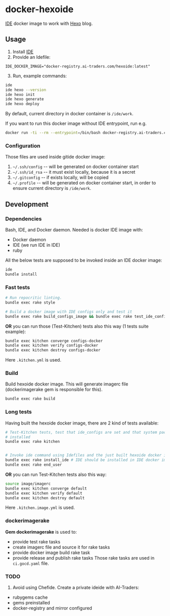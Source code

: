 # docker-hexoide

[IDE](https://github.com/ai-traders/ide) docker image to work with
 [Hexo](https://hexo.io/) blog.

## Usage
1. Install [IDE](https://github.com/ai-traders/ide)
2. Provide an Idefile:
```
IDE_DOCKER_IMAGE="docker-registry.ai-traders.com/hexoide:latest"
```
3. Run, example commands:
```bash
ide
ide hexo --version
ide hexo init
ide hexo generate
ide hexo deploy
```

By default, current directory in docker container is `/ide/work`.

If you want to run this docker image without IDE entrypoint, run e.g.
```bash
docker run -ti --rm --entrypoint=/bin/bash docker-registry.ai-traders.com/hexoide:latest -c "/bin/bash"
```

### Configuration
Those files are used inside gitide docker image:

1. `~/.ssh/config` -- will be generated on docker container start
2. `~/.ssh/id_rsa` -- it must exist locally, because it is a secret
2. `~/.gitconfig` -- if exists locally, will be copied
3. `~/.profile` -- will be generated on docker container start, in
   order to ensure current directory is `/ide/work`.

## Development

### Dependencies
Bash, IDE, and Docker daemon. Needed is docker IDE image with:
  * Docker daemon
  * IDE (we run IDE in IDE)
  * ruby

All the below tests are supposed to be invoked inside an IDE docker image:
```bash
ide
bundle install
```

### Fast tests
```bash
# Run repocritic linting.
bundle exec rake style

# Build a docker image with IDE configs only and test it
bundle exec rake build_configs_image && bundle exec rake test_ide_configs
```

**OR** you can run those (Test-Kitchen) tests also this way (1 tests suite example):
```bash
bundle exec kitchen converge configs-docker
bundle exec kitchen verify configs-docker
bundle exec kitchen destroy configs-docker
```

Here `.kitchen.yml` is used.

### Build
Build hexoide docker image. This will generate imagerc file
(dockerimagerake gem is responsible for this).

```bash
bundle exec rake build
```

### Long tests
Having built the hexoide docker image, there are 2 kind of tests available:

```bash
# Test-Kitchen tests, test that ide_configs are set and that system packages are
# installed
bundle exec rake kitchen


# Invoke ide command using Idefiles and the just built hexoide docker image
bundle exec rake install_ide # IDE should be installed in IDE docker image
bundle exec rake end_user
```

**OR** you can run Test-Kitchen tests also this way:
```bash
source image/imagerc
bundle exec kitchen converge default
bundle exec kitchen verify default
bundle exec kitchen destroy default
```

Here `.kitchen.image.yml` is used.

### dockerimagerake
**Gem dockerimagerake** is used to:
 * provide test rake tasks
 * create imagerc file and source it for rake tasks
 * provide docker image build rake task
 * provide release and publish rake tasks
Those rake tasks are used in `ci.gocd.yaml` file.

### TODO
1. Avoid using Chefide. Create a private ideide with AI-Traders:
 * rubygems cache
 * gems preinstalled
 * docker-registry and mirror configured
